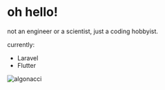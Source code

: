# oh hello!

not an engineer or a scientist, just a coding hobbyist.

currently:
- Laravel
- Flutter

<img src="https://github-readme-streak-stats.herokuapp.com/?user=algonacci&" alt="algonacci" />
